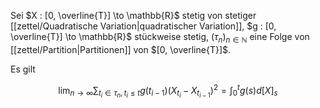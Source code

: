 Sei $X : [0, \overline{T}] \to \mathbb{R}$ stetig von stetiger [[zettel/Quadratische Variation|quadratischer Variation]], $g : [0, \overline{T}] \to \mathbb{R}$ stückweise stetig, $(\tau_n)_{n \in \mathbb{N}}$ eine Folge von [[zettel/Partition|Partitionen]] von $[0, \overline{T}]$.

Es gilt

$$
	\lim_{n \to \infty} \sum_{t_i \in \tau_n, t_i \le t} g(t_{i-1})(X_{t_i} - X_{t_{i-1}})^2 = \int_0^t g(s) d[X]_s
$$